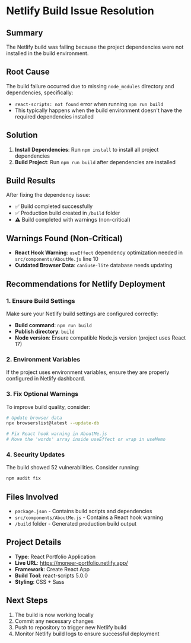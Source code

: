 # Netlify Build Issue Resolution

## Summary
The Netlify build was failing because the project dependencies were not installed in the build environment.

## Root Cause
The build failure occurred due to missing `node_modules` directory and dependencies, specifically:
- `react-scripts: not found` error when running `npm run build`
- This typically happens when the build environment doesn't have the required dependencies installed

## Solution
1. **Install Dependencies**: Run `npm install` to install all project dependencies
2. **Build Project**: Run `npm run build` after dependencies are installed

## Build Results
After fixing the dependency issue:
- ✅ Build completed successfully
- ✅ Production build created in `/build` folder
- ⚠️ Build completed with warnings (non-critical)

## Warnings Found (Non-Critical)
- **React Hook Warning**: `useEffect` dependency optimization needed in `src/components/AboutMe.js` line 10
- **Outdated Browser Data**: `caniuse-lite` database needs updating

## Recommendations for Netlify Deployment

### 1. Ensure Build Settings
Make sure your Netlify build settings are configured correctly:
- **Build command**: `npm run build`
- **Publish directory**: `build`
- **Node version**: Ensure compatible Node.js version (project uses React 17)

### 2. Environment Variables
If the project uses environment variables, ensure they are properly configured in Netlify dashboard.

### 3. Fix Optional Warnings
To improve build quality, consider:
```bash
# Update browser data
npx browserslist@latest --update-db

# Fix React hook warning in AboutMe.js
# Move the 'words' array inside useEffect or wrap in useMemo
```

### 4. Security Updates
The build showed 52 vulnerabilities. Consider running:
```bash
npm audit fix
```

## Files Involved
- `package.json` - Contains build scripts and dependencies
- `src/components/AboutMe.js` - Contains a React hook warning
- `/build` folder - Generated production build output

## Project Details
- **Type**: React Portfolio Application
- **Live URL**: https://moneer-portfolio.netlify.app/
- **Framework**: Create React App
- **Build Tool**: react-scripts 5.0.0
- **Styling**: CSS + Sass

## Next Steps
1. The build is now working locally
2. Commit any necessary changes
3. Push to repository to trigger new Netlify build
4. Monitor Netlify build logs to ensure successful deployment